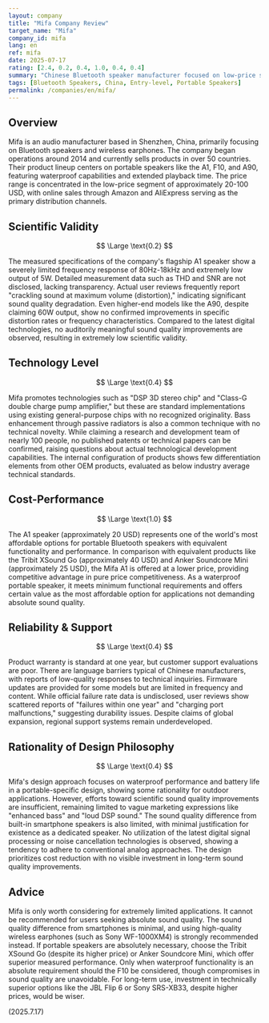 ```yaml
---
layout: company
title: "Mifa Company Review"
target_name: "Mifa"
company_id: mifa
lang: en
ref: mifa
date: 2025-07-17
rating: [2.4, 0.2, 0.4, 1.0, 0.4, 0.4]
summary: "Chinese Bluetooth speaker manufacturer focused on low-price segments but facing significant challenges in technical standards and sound quality."
tags: [Bluetooth Speakers, China, Entry-level, Portable Speakers]
permalink: /companies/en/mifa/
---
```

## Overview

Mifa is an audio manufacturer based in Shenzhen, China, primarily focusing on Bluetooth speakers and wireless earphones. The company began operations around 2014 and currently sells products in over 50 countries. Their product lineup centers on portable speakers like the A1, F10, and A90, featuring waterproof capabilities and extended playback time. The price range is concentrated in the low-price segment of approximately 20-100 USD, with online sales through Amazon and AliExpress serving as the primary distribution channels.

## Scientific Validity

$$ \Large \text{0.2} $$

The measured specifications of the company's flagship A1 speaker show a severely limited frequency response of 80Hz-18kHz and extremely low output of 5W. Detailed measurement data such as THD and SNR are not disclosed, lacking transparency. Actual user reviews frequently report "crackling sound at maximum volume (distortion)," indicating significant sound quality degradation. Even higher-end models like the A90, despite claiming 60W output, show no confirmed improvements in specific distortion rates or frequency characteristics. Compared to the latest digital technologies, no auditorily meaningful sound quality improvements are observed, resulting in extremely low scientific validity.

## Technology Level

$$ \Large \text{0.4} $$

Mifa promotes technologies such as "DSP 3D stereo chip" and "Class-G double charge pump amplifier," but these are standard implementations using existing general-purpose chips with no recognized originality. Bass enhancement through passive radiators is also a common technique with no technical novelty. While claiming a research and development team of nearly 100 people, no published patents or technical papers can be confirmed, raising questions about actual technological development capabilities. The internal configuration of products shows few differentiation elements from other OEM products, evaluated as below industry average technical standards.

## Cost-Performance

$$ \Large \text{1.0} $$

The A1 speaker (approximately 20 USD) represents one of the world's most affordable options for portable Bluetooth speakers with equivalent functionality and performance. In comparison with equivalent products like the Tribit XSound Go (approximately 40 USD) and Anker Soundcore Mini (approximately 25 USD), the Mifa A1 is offered at a lower price, providing competitive advantage in pure price competitiveness. As a waterproof portable speaker, it meets minimum functional requirements and offers certain value as the most affordable option for applications not demanding absolute sound quality.

## Reliability & Support

$$ \Large \text{0.4} $$

Product warranty is standard at one year, but customer support evaluations are poor. There are language barriers typical of Chinese manufacturers, with reports of low-quality responses to technical inquiries. Firmware updates are provided for some models but are limited in frequency and content. While official failure rate data is undisclosed, user reviews show scattered reports of "failures within one year" and "charging port malfunctions," suggesting durability issues. Despite claims of global expansion, regional support systems remain underdeveloped.

## Rationality of Design Philosophy

$$ \Large \text{0.4} $$

Mifa's design approach focuses on waterproof performance and battery life in a portable-specific design, showing some rationality for outdoor applications. However, efforts toward scientific sound quality improvements are insufficient, remaining limited to vague marketing expressions like "enhanced bass" and "loud DSP sound." The sound quality difference from built-in smartphone speakers is also limited, with minimal justification for existence as a dedicated speaker. No utilization of the latest digital signal processing or noise cancellation technologies is observed, showing a tendency to adhere to conventional analog approaches. The design prioritizes cost reduction with no visible investment in long-term sound quality improvements.

## Advice

Mifa is only worth considering for extremely limited applications. It cannot be recommended for users seeking absolute sound quality. The sound quality difference from smartphones is minimal, and using high-quality wireless earphones (such as Sony WF-1000XM4) is strongly recommended instead. If portable speakers are absolutely necessary, choose the Tribit XSound Go (despite its higher price) or Anker Soundcore Mini, which offer superior measured performance. Only when waterproof functionality is an absolute requirement should the F10 be considered, though compromises in sound quality are unavoidable. For long-term use, investment in technically superior options like the JBL Flip 6 or Sony SRS-XB33, despite higher prices, would be wiser.

(2025.7.17)